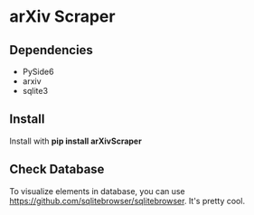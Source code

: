 # arXiv Scraper

## Dependencies
- PySide6
- arxiv
- sqlite3

## Install
Install with **pip install arXivScraper**

## Check Database
To visualize elements in database, you can use https://github.com/sqlitebrowser/sqlitebrowser. It's pretty cool.
